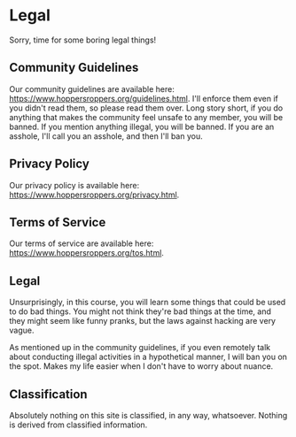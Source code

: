 # Legal
Sorry, time for some boring legal things! 

## Community Guidelines
Our community guidelines are available here: <https://www.hoppersroppers.org/guidelines.html>. I'll enforce them even if you didn't read them, so please read them over. Long story short, if you do anything that makes the community feel unsafe to any member, you will be banned. If you mention anything illegal, you will be banned. If you are an asshole, I'll call you an asshole, and then I'll ban you.

## Privacy Policy
Our privacy policy is available here: <https://www.hoppersroppers.org/privacy.html>.

## Terms of Service
Our terms of service are available here: <https://www.hoppersroppers.org/tos.html>.

## Legal
Unsurprisingly, in this course, you will learn some things that could be used to do bad things. You might not think they're bad things at the time, and they might seem like funny pranks, but the laws against hacking are very vague. 

As mentioned up in the community guidelines, if you even remotely talk about conducting illegal activities in a hypothetical manner, I will ban you on the spot. Makes my life easier when I don't have to worry about nuance.

## Classification
Absolutely nothing on this site is classified, in any way, whatsoever. Nothing is derived from classified information.
